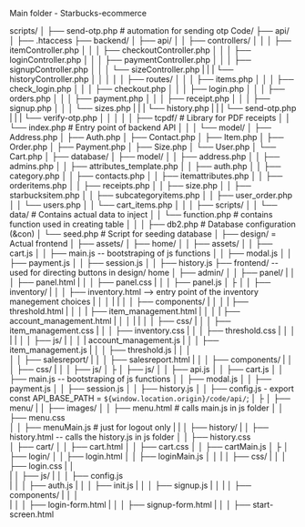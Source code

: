 Main folder - Starbucks-ecommerce


scripts/
│   ├── send-otp.php # automation for sending otp
Code/
├── api/
│   ├── .htaccess 
├── backend/
│   ├── api/
│   │   ├── controllers/
│   │   │   ├── itemController.php
│   │   │   ├── checkoutController.php
│   │   │   ├── loginController.php
│   │   │   ├── paymentController.php
│   │   │   ├── signupController.php
│   │   │   └── sizeController.php
|   |   |   └── historyController.php
│   │   │
│   │   ├── routes/
│   │   │   ├── items.php
│   │   │   ├── check_login.php
│   │   │   ├── checkout.php
│   │   │   ├── login.php
│   │   │   ├── orders.php
│   │   │   ├── payment.php
│   │   │   ├── receipt.php
│   │   │   ├── signup.php
│   │   │   └── sizes.php
|   |   |   └── history.php
|   |   |   └── send-otp.php
|   |   |   └── verify-otp.php
│   │   │
│   │   ├── tcpdf/                # Library for PDF receipts
│   │   └── index.php             # Entry point of backend API
│   │
│   └── model/
│       ├── Address.php
│       ├── Auth.php
│       ├── Contact.php
│       ├── Item.php
│       ├── Order.php
│       ├── Payment.php
│       ├── Size.php
│       └── User.php 
│       └── Cart.php
│
├── database/
│   ├── model/
│   │   ├── address.php
│   │   ├── admins.php
│   │   ├── attributes_template.php
│   │   ├── auth.php
│   │   ├── category.php
│   │   ├── contacts.php
│   │   ├── itemattributes.php
│   │   ├── orderitems.php
│   │   ├── receipts.php
│   │   ├── size.php
│   │   ├── starbucksitem.php
│   │   ├── subcategoryitems.php
│   │   ├── user_order.php
│   │   └── users.php
│   │   └── cart_items.php
│   │
│   ├── scripts/
│   │   └── data/                 # Contains actual data to inject
│   │   └── function.php          # contains function used in creating table 
│   │
│   ├── db2.php                   # Database configuration (&con)
│   └── seed.php                  # Script for seeding database
│
├── design/ = Actual frontend
│   ├── assets/
│   ├── home/
│   │   ├── assets/
│   │   ├── cart.js
│   │   ├── main.js -- bootstraping of js functions
│   │   ├── modal.js
│   │   ├── payment.js
│   │   ├── session.js
│   │   ├── history.js
├── frontend/ -- used for directing buttons in design/ home
│   ├── admin/
│   │   ├── panel/
|   │   │   ├── panel.html
|   │   │   ├── panel.css
|   │   │   ├── panel.js
│   ├
│   │   ├── inventory/
|   │   │   ├── inventory.html --> entry point of the inventory manegement choices
|   │   │   |
|   │   │   ├── components/
|   │   │   |   ├── threshold.html
|   │   │   |   ├── item_management.html
|   │   │   |   ├── account_management.html
|   │   │   | 
|   │   │   ├── css/
|   │   │   ├── item_management.css
|   │   │   ├── inventory.css
|   │   │   ├── threshold.css
|   │   │   | 
|   │   │   ├── js/
|   │   │   |   account_management.js
|   │   │   ├── item_management.js
|   │   │   ├── threshold.js
|   │   │  
│   │   ├── salesreport/
|   │   │   ├── salesreport.html
|   │   │   ├── components/
|   │   │   ├── css/
|   │   │   ├── js/
│   ├
│   ├── js/
│   │   ├── api.js
│   │   ├── cart.js
│   │   ├── main.js -- bootstraping of js functions
│   │   ├── modal.js
│   │   ├── payment.js
│   │   ├── session.js
│   │   ├── history.js
│   │   ├── config.js - export const API_BASE_PATH = `${window.location.origin}/code/api/`;
│   ├
│   ├── menu/
|   │   ├── images/
│   │   ├── menu.html   # calls main.js in js folder 
│   │   ├── menu.css   
│   │   ├── menuMain.js # just for logout only
|   |
│   ├── history/
|   │   ├── history.html  -- calls the history.js in js folder
│   │   ├── history.css  
│   ├── cart/
│   │   ├── cart.html
│   │   ├── cart.css
│   │   ├── cartMain.js
│   ├
│   ├── login/
│   │   ├── login.html
│   │   ├── loginMain.js
│   │ 
|   │   ├── css/
|   │   │   ├── login.css
|   │   
|   │   ├── js/
|   │   │   ├── config.js    
|   │   │   ├── auth.js
|   │   │   ├── init.js
|   │   │   ├── signup.js
|   │ 
|   │   ├── components/
|   │   │   
|   │   │   ├── login-form.html
|   │   │   ├── signup-form.html
|   │   │   ├── start-screen.html








